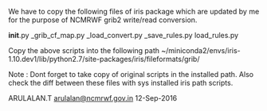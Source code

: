 We have to copy the following files of iris package which are updated by me for the purpose of NCMRWF grib2 write/read conversion.

__init__.py
_grib_cf_map.py
_load_convert.py
_save_rules.py
load_rules.py

Copy the above scripts into the following path
~/miniconda2/envs/iris-1.10.dev1/lib/python2.7/site-packages/iris/fileformats/grib/
 

Note : Dont forget to take copy of original scripts in the installed path. Also check the diff between these files with sys installed iris path scripts.

ARULALAN.T <arulalan@ncmrwf.gov.in>
12-Sep-2016
